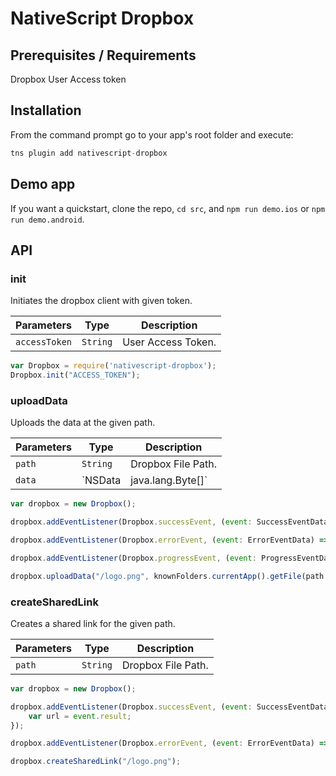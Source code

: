 # NativeScript Dropbox

## Prerequisites / Requirements
Dropbox User Access token

## Installation
From the command prompt go to your app's root folder and execute:

```javascript
tns plugin add nativescript-dropbox
```

## Demo app
If you want a quickstart, clone the repo, `cd src`, and `npm run demo.ios` or `npm run demo.android`.

## API

### init
Initiates the dropbox client with given token.

| Parameters | Type | Description |
| ---  | --- | --- |
| `accessToken` | `String` | User Access Token. |

```js
var Dropbox = require('nativescript-dropbox');
Dropbox.init("ACCESS_TOKEN");
```

### uploadData
Uploads the data at the given path.

| Parameters | Type | Description |
| ---  | --- | --- |
| `path` | `String` | Dropbox File Path. |
| `data` | `NSData | java.lang.Byte[]` | Binary data. |

```js
var dropbox = new Dropbox();

dropbox.addEventListener(Dropbox.successEvent, (event: SuccessEventData) => { ... });

dropbox.addEventListener(Dropbox.errorEvent, (event: ErrorEventData) => { ... });

dropbox.addEventListener(Dropbox.progressEvent, (event: ProgressEventData) => { ... });

dropbox.uploadData("/logo.png", knownFolders.currentApp().getFile(path.join("images", "logo.png")).readSync());
```

### createSharedLink
Creates a shared link for the given path.

| Parameters | Type | Description |
| ---  | --- | --- |
| `path` | `String` | Dropbox File Path. |

```js
var dropbox = new Dropbox();

dropbox.addEventListener(Dropbox.successEvent, (event: SuccessEventData) => { 
    var url = event.result;
});

dropbox.addEventListener(Dropbox.errorEvent, (event: ErrorEventData) => { ... });

dropbox.createSharedLink("/logo.png");
```